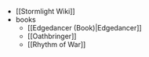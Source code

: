 - [[Stormlight Wiki]]
- books
	- [[Edgedancer (Book)|Edgedancer]]
	- [[Oathbringer]]
	- [[Rhythm of War]]